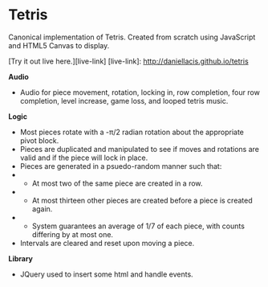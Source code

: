 # Tetris

Canonical implementation of Tetris.  Created from scratch using JavaScript and HTML5 Canvas to display.

[Try it out live here.][live-link]
[live-link]: http://daniellacis.github.io/tetris

<b>Audio</b>
- Audio for piece movement, rotation, locking in, row completion, four row completion, level increase, game loss, and looped tetris music.

<b>Logic</b>
- Most pieces rotate with a -&pi;/2 radian rotation about the appropriate pivot block.
- Pieces are duplicated and manipulated to see if moves and rotations are valid and if the piece will lock in place.
- Pieces are generated in a psuedo-random manner such that:
- - At most two of the same piece are created in a row.
- - At most thirteen other pieces are created before a piece is created again.
- - System guarantees an average of 1/7 of each piece, with counts differing by at most one.
- Intervals are cleared and reset upon moving a piece.


<b>Library</b>
- JQuery used to insert some html and handle events.
